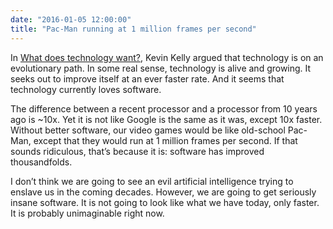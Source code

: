 ```yaml
---
date: "2016-01-05 12:00:00"
title: "Pac-Man running at 1 million frames per second"
---
```




In [What does technology want?](https://www.amazon.com/What-Technology-Wants-Kevin-Kelly/dp/0143120174), Kevin Kelly argued that technology is on an evolutionary path. In some real sense, technology is alive and growing. It seeks out to improve itself at an ever faster rate. And it seems that technology currently loves software. 

The difference between a recent processor and a processor from 10 years ago is ~10x. Yet it is not like Google is the same as it was, except 10x faster. Without better software, our video games would be like old-school Pac-Man, except that they would run at 1 million frames per second. If that sounds ridiculous, that&rsquo;s because it is: software has improved thousandfolds.

I don&rsquo;t think we are going to see an evil artificial intelligence trying to enslave us in the coming decades. However, we are going to get seriously insane software. It is not going to look like what we have today, only faster. It is probably unimaginable right now.

